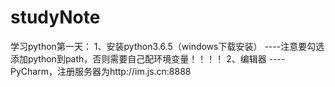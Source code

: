 # studyNote
学习python第一天：
1、安装python3.6.5（windows下载安装）
  ----注意要勾选添加python到path，否则需要自己配环境变量！！！！
2、编辑器
  ----PyCharm，注册服务器为http://im.js.cn:8888
